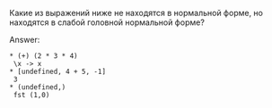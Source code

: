 Какие из выражений ниже не находятся в нормальной форме, но находятся в слабой головной нормальной форме?

Answer:

```
* (+) (2 * 3 * 4)
 \x -> x
* [undefined, 4 + 5, -1]
 3
* (undefined,)
 fst (1,0)
```
